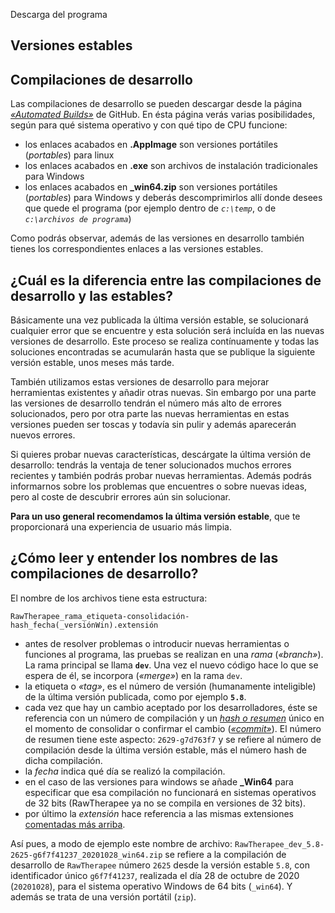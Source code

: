 <div class="pagetitle">

Descarga del programa

</div>

## Versiones estables

## Compilaciones de desarrollo

Las compilaciones de desarrollo se pueden descargar desde la página
[*«Automated
Builds»*](https://github.com/Beep6581/RawTherapee/releases/tag/nightly)
de GitHub. En ésta página verás varias posibilidades, según para qué
sistema operativo y con qué tipo de CPU funcione:

- los enlaces acabados en **.AppImage** son versiones portátiles
  (*portables*) para linux
- los enlaces acabados en **.exe** son archivos de instalación
  tradicionales para Windows
- los enlaces acabados en **_win64.zip** son versiones portátiles
  (*portables*) para Windows y deberás descomprimirlos allí donde desees
  que quede el programa (por ejemplo dentro de *`c:\temp`*, o de
  *`c:\archivos de programa`*)

Como podrás observar, además de las versiones en desarrollo también
tienes los correspondientes enlaces a las versiones estables.

## ¿Cuál es la diferencia entre las compilaciones de desarrollo y las estables?

Básicamente una vez publicada la última versión estable, se solucionará
cualquier error que se encuentre y esta solución será incluída en las
nuevas versiones de desarrollo. Este proceso se realiza contínuamente y
todas las soluciones encontradas se acumularán hasta que se publique la
siguiente versión estable, unos meses más tarde.

También utilizamos estas versiones de desarrollo para mejorar
herramientas existentes y añadir otras nuevas. Sin embargo por una parte
las versiones de desarrollo tendrán el número más alto de errores
solucionados, pero por otra parte las nuevas herramientas en estas
versiones pueden ser toscas y todavía sin pulir y además aparecerán
nuevos errores.

Si quieres probar nuevas características, descárgate la última versión
de desarrollo: tendrás la ventaja de tener solucionados muchos errores
recientes y también podrás probar nuevas herramientas. Además podrás
informarnos sobre los problemas que encuentres o sobre nuevas ideas,
pero al coste de descubrir errores aún sin solucionar.

**Para un uso general recomendamos la última versión estable**, que te
proporcionará una experiencia de usuario más limpia.

## ¿Cómo leer y entender los nombres de las compilaciones de desarrollo?

El nombre de los archivos tiene esta estructura:

`RawTherapee_rama_etiqueta-consolidación-hash_fecha(_versiónWin).extensión`

- antes de resolver problemas o introducir nuevas herramientas o
  funciones al programa, las pruebas se realizan en una *rama*
  (*«branch»*). La rama principal se llama **`dev`**. Una vez el nuevo
  código hace lo que se espera de él, se incorpora (*«merge»*) en la
  rama `dev`.
- la etiqueta o *«tag»*, es el número de versión (humanamente
  inteligible) de la última versión publicada, como por ejemplo
  **`5.8`**.
- cada vez que hay un cambio aceptado por los desarrolladores, éste se
  referencia con un número de compilación y un [*hash o
  resumen*](https://es.wikipedia.org/wiki/Función_hash) único en el
  momento de consolidar o confirmar el cambio
  ([*«commit»*](https://es.wikipedia.org/wiki/Commit)). El número de
  resumen tiene este aspecto: `2629-g7d763f7` y se refiere al número de
  compilación desde la última versión estable, más el número hash de
  dicha compilación.
- la *fecha* indica qué día se realizó la compilación.
- en el caso de las versiones para windows se añade **_Win64** para
  especificar que esa compilación no funcionará en sistemas operativos
  de 32 bits (RawTherapee ya no se compila en versiones de 32 bits).
- por último la *extensión* hace referencia a las mismas extensiones
  [comentadas más arriba](#Compilaciones_de_desarrollo "wikilink").

Así pues, a modo de ejemplo este nombre de archivo:
`RawTherapee_dev_5.8-2625-g6f7f41237_20201028_win64.zip` se refiere a la
compilación de desarrollo de `RawTherapee` número `2625` desde la
versión estable `5.8`, con identificador único `g6f7f41237`, realizada
el día 28 de octubre de 2020 (`20201028`), para el sistema operativo
Windows de 64 bits (`_win64`). Y además se trata de una versión portátil
(`zip`).